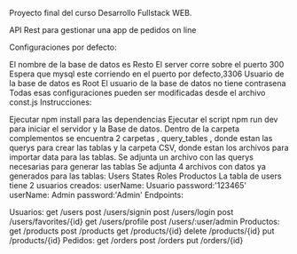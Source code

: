 Proyecto final del curso Desarrollo Fullstack WEB.

API Rest para gestionar una app de pedidos on line

Configuraciones por defecto:

El nombre de la base de datos es Resto
El server corre sobre el puerto 300
Espera que mysql este corriendo en el puerto por defecto,3306
Usuario de la base de datos es Root
El usuario de la base de datos no tiene contrasena
Todas esas configuraciones pueden ser modificadas desde el archivo const.js
Instrucciones:

Ejecutar npm install para las dependencias
Ejecutar el script npm run dev para iniciar el servidor y la Base de datos.
Dentro de la carpeta complementos se encuentra 2 carpetas , query_tables , donde estan
las querys para crear las tablas y la carpeta CSV, donde estan los archivos para importar data para las tablas.
Se adjunta un archivo con las querys necesarias para generar las tablas
Se adjunta 4 archivos con datos ya generados para las tablas:
Users
States
Roles
Productos
La tabla de users tiene 2 usuarios creados:
userName: Usuario password:'123465'
userName: Admin password:'Admin'
Endpoints:

Usuarios:
get /users
post /users/signin
post /users/login
post /users/favorites/{id}
get /users/profile
post /users/:user/admin
Productos:
get /products
post /products
get /products/{id}
delete /products/{id}
put /products/{id}
Pedidos:
get /orders
post /orders
put /orders/{id}

